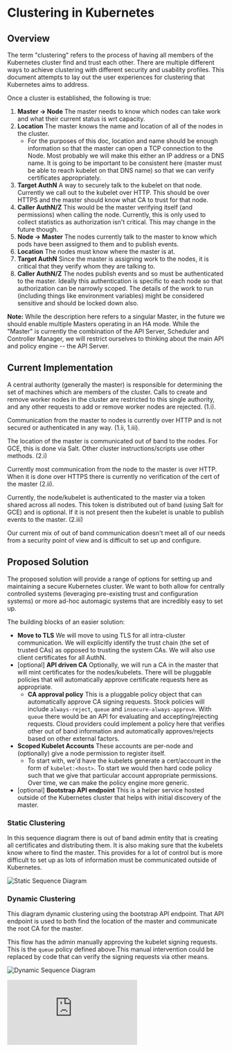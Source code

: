 <!-- BEGIN MUNGE: UNVERSIONED_WARNING -->


<!-- END MUNGE: UNVERSIONED_WARNING -->

# Clustering in Kubernetes


## Overview

The term "clustering" refers to the process of having all members of the Kubernetes cluster find and trust each other.  There are multiple different ways to achieve clustering with different security and usability profiles.  This document attempts to lay out the user experiences for clustering that Kubernetes aims to address.

Once a cluster is established, the following is true:

1. **Master -> Node**  The master needs to know which nodes can take work and what their current status is wrt capacity.
  1. **Location** The master knows the name and location of all of the nodes in the cluster.
	  * For the purposes of this doc, location and name should be enough information so that the master can open a TCP connection to the Node.  Most probably we will make this either an IP address or a DNS name.  It is going to be important to be consistent here (master must be able to reach kubelet on that DNS name) so that we can verify certificates appropriately.
  2. **Target AuthN** A way to securely talk to the kubelet on that node.  Currently we call out to the kubelet over HTTP.  This should be over HTTPS and the master should know what CA to trust for that node.
  3. **Caller AuthN/Z** This would be the master verifying itself (and permissions) when calling the node.  Currently, this is only used to collect statistics as authorization isn't critical.  This may change in the future though.
2. **Node -> Master**  The nodes currently talk to the master to know which pods have been assigned to them and to publish events.
  1. **Location** The nodes must know where the master is at.
  2. **Target AuthN** Since the master is assigning work to the nodes, it is critical that they verify whom they are talking to.
  3. **Caller AuthN/Z** The nodes publish events and so must be authenticated to the master. Ideally this authentication is specific to each node so that authorization can be narrowly scoped.  The details of the work to run (including things like environment variables) might be considered sensitive and should be locked down also.

**Note:** While the description here refers to a singular Master, in the future we should enable multiple Masters operating in an HA mode.  While the "Master" is currently the combination of the API Server, Scheduler and Controller Manager, we will restrict ourselves to thinking about the main API and policy engine -- the API Server.

## Current Implementation

A central authority (generally the master) is responsible for determining the set of machines which are members of the cluster.  Calls to create and remove worker nodes in the cluster are restricted to this single authority, and any other requests to add or remove worker nodes are rejected. (1.i).

Communication from the master to nodes is currently over HTTP and is not secured or authenticated in any way.  (1.ii, 1.iii).

The location of the master is communicated out of band to the nodes.  For GCE, this is done via Salt.  Other cluster instructions/scripts use other methods. (2.i)

Currently most communication from the node to the master is over HTTP.  When it is done over HTTPS there is currently no verification of the cert of the master (2.ii).

Currently, the node/kubelet is authenticated to the master via a token shared across all nodes.  This token is distributed out of band (using Salt for GCE) and is optional.  If it is not present then the kubelet is unable to publish events to the master. (2.iii)

Our current mix of out of band communication doesn't meet all of our needs from a security point of view and is difficult to set up and configure.

## Proposed Solution

The proposed solution will provide a range of options for setting up and maintaining a secure Kubernetes cluster.  We want to both allow for centrally controlled systems (leveraging pre-existing trust and configuration systems) or more ad-hoc automagic systems that are incredibly easy to set up.

The building blocks of an easier solution:

* **Move to TLS** We will move to using TLS for all intra-cluster communication.  We will explicitly identify the trust chain (the set of trusted CAs) as opposed to trusting the system CAs.  We will also use client certificates for all AuthN.
* [optional] **API driven CA** Optionally, we will run a CA in the master that will mint certificates for the nodes/kubelets.  There will be pluggable policies that will automatically approve certificate requests here as appropriate.
  * **CA approval policy**  This is a pluggable policy object that can automatically approve CA signing requests.  Stock policies will include `always-reject`, `queue` and `insecure-always-approve`.  With `queue` there would be an API for evaluating and accepting/rejecting requests.  Cloud providers could implement a policy here that verifies other out of band information and automatically approves/rejects based on other external factors.
* **Scoped Kubelet Accounts** These accounts are per-node and (optionally) give a node permission to register itself.
	* To start with, we'd have the kubelets generate a cert/account in the form of `kubelet:<host>`.  To start we would then hard code policy such that we give that particular account appropriate permissions.  Over time, we can make the policy engine more generic.
* [optional] **Bootstrap API endpoint** This is a helper service hosted outside of the Kubernetes cluster that helps with initial discovery of the master.

### Static Clustering

In this sequence diagram there is out of band admin entity that is creating all certificates and distributing them.  It is also making sure that the kubelets know where to find the master.  This provides for a lot of control but is more difficult to set up as lots of information must be communicated outside of Kubernetes.

![Static Sequence Diagram](clustering/static.png)

### Dynamic Clustering

This diagram dynamic clustering using the bootstrap API endpoint.  That API endpoint is used to both find the location of the master and communicate the root CA for the master.

This flow has the admin manually approving the kubelet signing requests.  This is the `queue` policy defined above.This manual intervention could be replaced by code that can verify the signing requests via other means.

![Dynamic Sequence Diagram](clustering/dynamic.png)




<!-- BEGIN MUNGE: IS_VERSIONED -->
  <!-- TAG IS_VERSIONED -->
  <!-- END MUNGE: IS_VERSIONED -->


<!-- BEGIN MUNGE: GENERATED_ANALYTICS -->
[![Analytics](https://kubernetes-site.appspot.com/UA-36037335-10/GitHub/docs/design/clustering.md?pixel)]()
<!-- END MUNGE: GENERATED_ANALYTICS -->
